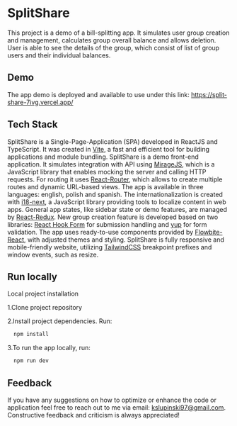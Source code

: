 # SplitShare

This project is a demo of a bill-splitting app. It simulates user group creation and management, calculates group overall balance and allows deletion. User is able to see the details of the group, which consist of list of group users and their individual balances.

## Demo

The app demo is deployed and available to use under this link:
https://split-share-7ivg.vercel.app/

## Tech Stack

SplitShare is a Single-Page-Application (SPA) developed in ReactJS and TypeScript. It was created in [Vite](https://vitejs.dev/), a fast and efficient tool for building applications and module bundling. SplitShare is a demo front-end application. It simulates integration with API using [MirageJS](https://miragejs.com/), which is a JavaScript library that enables mocking the server and calling HTTP requests. For routing it uses [React-Router](https://reactrouter.com/en/main), which allows to create multiple routes and dynamic URL-based views. The app is available in three languages: english, polish and spanish. The internationalization is created with [i18-next](https://www.i18next.com/), a JavaScript library providing tools to localize content in web apps. General app states, like sidebar state or demo features, are managed by [React-Redux](https://react-redux.js.org/). New group creation feature is developed based on two libraries: [React Hook Form](https://react-hook-form.com/) for submission handling and [yup](https://www.npmjs.com/package/yup/v/1.0.0-alpha.3) for form validation. The app uses ready-to-use components provided by [Flowbite-React](https://flowbite-react.com/), with adjusted themes and styling. SplitShare is fully responsive and mobile-friendly website, utilizing [TailwindCSS](https://tailwindcss.com/) breakpoint prefixes and window events, such as resize.

## Run locally

Local project installation

1.Clone project repository

2.Install project dependencies. Run:

```bash
  npm install
```

3.To run the app locally, run:

```bash
  npm run dev
```

## Feedback

If you have any suggestions on how to optimize or enhance the code or application feel free to reach out to me via email: kslupinski97@gmail.com. Constructive feedback and criticism is always appreciated!
